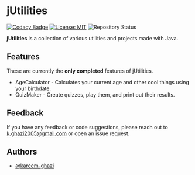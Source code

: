 # jUtilities

[![Codacy Badge](https://app.codacy.com/project/badge/Grade/4d03276c339f404988e2e03a3e85f0ef)](https://www.codacy.com/gh/kareem-ghazi/jUtilities/dashboard?utm_source=github.com&amp;utm_medium=referral&amp;utm_content=kareem-ghazi/jUtilities&amp;utm_campaign=Badge_Grade)
[![License: MIT](https://img.shields.io/badge/License-MIT-red.svg)](https://opensource.org/licenses/MIT)
![Repository Status](https://img.shields.io/badge/Status-Active-brightgreen)

**jUtilities** is a collection of various utilities and projects made with Java.

## Features

These are currently the **only completed** features of jUtilities.

- AgeCalculator - Calculates your current age and other cool things using your birthdate.
- QuizMaker - Create quizzes, play them, and print out their results.
  
## Feedback

If you have any feedback or code suggestions, please reach out to k.ghazi2005@gmail.com or open an issue request.

## Authors

- [@kareem-ghazi](https://www.github.com/kareem-ghazi)
